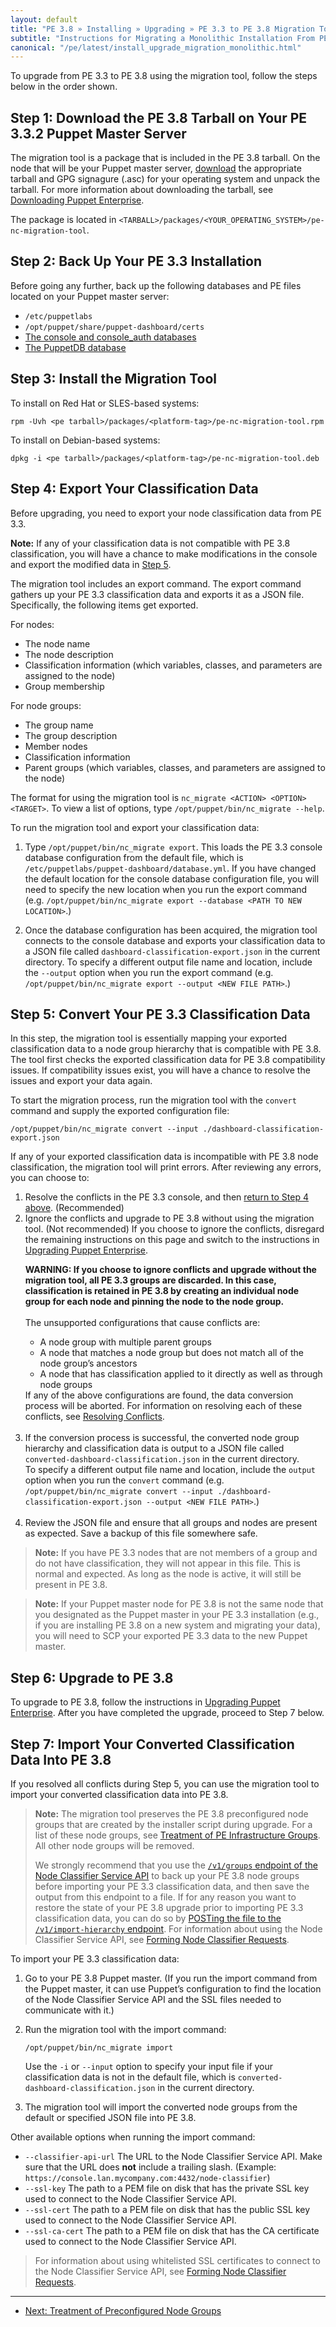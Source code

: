```yaml
---
layout: default
title: "PE 3.8 » Installing » Upgrading » PE 3.3 to PE 3.8 Migration Tool"
subtitle: "Instructions for Migrating a Monolithic Installation From PE 3.3 to PE 3.8"
canonical: "/pe/latest/install_upgrade_migration_monolithic.html"
---
```


To upgrade from PE 3.3 to PE 3.8 using the migration tool, follow the steps below in the order shown.

## Step 1: Download the PE 3.8 Tarball on Your PE 3.3.2 Puppet Master Server

The migration tool is a package that is included in the PE 3.8 tarball. On the node that will be your Puppet master server, [download](https://puppetlabs.com/download-puppet-enterprise) the appropriate tarball and GPG signagure (.asc) for your operating system and unpack the tarball. For more information about downloading the tarball, see [Downloading Puppet Enterprise](./install_upgrading.html#download-pe).

The package is located in `<TARBALL>/packages/<YOUR_OPERATING_SYSTEM>/pe-nc-migration-tool`.

## Step 2: Back Up Your PE 3.3 Installation

Before going any further, back up the following databases and PE files located on your Puppet master server:

   - `/etc/puppetlabs`
   - `/opt/puppet/share/puppet-dashboard/certs`
   - [The console and console_auth databases](./maintain_console-db.html#database-backups)
   - [The PuppetDB database](/puppetdb/2.3/migrate.html#exporting-data-from-an-existing-puppetdb-database)

## Step 3: Install the Migration Tool

To install on Red Hat or SLES-based systems:

`rpm -Uvh <pe tarball>/packages/<platform-tag>/pe-nc-migration-tool.rpm`

To install on Debian-based systems:

`dpkg -i <pe tarball>/packages/<platform-tag>/pe-nc-migration-tool.deb`

## Step 4: Export Your Classification Data

Before upgrading, you need to export your node classification data from PE 3.3. 

**Note:** If any of your classification data is not compatible with PE 3.8 classification, you will have a chance to make modifications in the console and export the modified data in [Step 5](#step-5-convert-your-pe-33-classification-data). 

The migration tool includes an export command. The export command gathers up your PE 3.3 classification data and exports it as a JSON file. Specifically, the following items get exported.

For nodes: 

* The node name
* The node description
* Classification information (which variables, classes, and parameters are assigned to the node)
* Group membership

For node groups:

* The group name
* The group description
* Member nodes
* Classification information
* Parent groups (which variables, classes, and parameters are assigned to the node)


The format for using the migration tool is `nc_migrate <ACTION> <OPTION> <TARGET>`. To view a list of options, type `/opt/puppet/bin/nc_migrate --help`.

To run the migration tool and export your classification data:

1. Type `/opt/puppet/bin/nc_migrate export`. This loads the PE 3.3 console database configuration from the default file, which is `/etc/puppetlabs/puppet-dashboard/database.yml`. If you have changed the default location for the console database configuration file, you will need to specify the new location when you run the export command (e.g. `/opt/puppet/bin/nc_migrate export --database <PATH TO NEW LOCATION>`.)

2. Once the database configuration has been acquired, the migration tool connects to the console database and exports your classification data to a JSON file called `dashboard-classification-export.json` in the current directory. To specify a different output file name and location, include the `--output` option when you run the export command (e.g. `/opt/puppet/bin/nc_migrate export --output <NEW FILE PATH>`.)

## Step 5: Convert Your PE 3.3 Classification Data

In this step, the migration tool is essentially mapping your exported classification data to a node group hierarchy that is compatible with PE 3.8. The tool first checks the exported classification data for PE 3.8 compatibility issues. If compatibility issues exist, you will have a chance to resolve the issues and export your data again. 

To start the migration process, run the migration tool with the `convert` command and supply the exported configuration file:

`/opt/puppet/bin/nc_migrate convert --input ./dashboard-classification-export.json`


If any of your exported classification data is incompatible with PE 3.8 node classification, the migration tool will print errors. After reviewing any errors, you can choose to:

<ol>
<li>
Resolve the conflicts in the PE 3.3 console, and then <a href="#step-4-export-your-classification-data">return to Step 4 above</a>. (Recommended)
</li>
<li>
Ignore the conflicts and upgrade to PE 3.8 without using the migration tool. (Not recommended)
If you choose to ignore the conflicts, disregard the remaining instructions on  this page and switch to the instructions in <a href="./install_upgrading.html">Upgrading Puppet Enterprise</a>.
</li>

<strong>WARNING: If you choose to ignore conflicts and upgrade without the migration tool, all PE 3.3 groups are discarded. In this case, classification is retained in PE 3.8 by creating an individual node group for each node and pinning the node to the node group.</strong>
<br>
<br>
The unsupported configurations that cause conflicts are:
<ul>
<li>A node group with multiple parent groups</li>
<li>A node that matches a node group but does not match all of the node group’s ancestors</li> 
<li>A node that has classification applied to it directly as well as through node groups</li>
</ul>
If any of the above configurations are found, the data conversion process will be aborted. For information on resolving each of these conflicts, see <a href="./install_upgrade_migration_conflicts.html">Resolving Conflicts</a>.
<br>
<br>
<li>If the conversion process is successful, the converted node group hierarchy and classification data is output to a JSON file called <code>converted-dashboard-classification.json</code> in the current directory. 
<br>
To specify a different output file name and location, include the <code>output</code> option when you run the <code>convert</code> command (e.g. <code>/opt/puppet/bin/nc_migrate convert --input ./dashboard-classification-export.json --output &lt;NEW FILE PATH&gt;</code>.)</li>
<br>
<li>Review the JSON file and ensure that all groups and nodes are present as expected. Save a backup of this file somewhere safe.</li>
</ol>

> **Note:** If you have PE 3.3 nodes that are not members of a group and do not have classification, they will not appear in this file. This is normal and expected. As long as the node is active, it will still be present in PE 3.8.

> **Note:** If your Puppet master node for PE 3.8 is not the same node that you designated as the Puppet master in your PE 3.3 installation (e.g., if you are installing PE 3.8 on a new system and migrating your data), you will need to SCP your exported PE 3.3 data to the new Puppet master. 

## Step 6: Upgrade to PE 3.8

To upgrade to PE 3.8, follow the instructions in [Upgrading Puppet 	Enterprise](./install_upgrading.html). After you have completed the upgrade, proceed to Step 7 below.

## Step 7: Import Your Converted Classification Data Into PE 3.8
If you resolved all conflicts during Step 5, you can use the migration tool to import your converted classification data into PE 3.8. 

> **Note:** The migration tool preserves the PE 3.8 preconfigured node groups that are created by the installer script during upgrade. For a list of these node groups, see [Treatment of PE Infrastructure Groups](./install_upgrade_migration_preconfigured_groups.html). All other node groups will be removed. 
> 
> We strongly recommend that you use the [`/v1/groups` endpoint of the Node Classifier Service API](./nc_groups.html) to back up your PE 3.8 node groups before importing your PE 3.3 classification data, and then save the output from this endpoint to a file. If for any reason you want to restore the state of your PE 3.8 upgrade prior to importing PE 3.3 classification data, you can do so by [POSTing the file to the `/v1/import-hierarchy` endpoint](/nc_import-hierarchy.html). For information about using the Node Classifier Service API, see [Forming Node Classifier Requests](./nc_forming_requests.html).

To import your PE 3.3 classification data:

1. Go to your PE 3.8 Puppet master. (If you run the import command from the Puppet master, it can use Puppet’s configuration to find the location of the Node Classifier Service API and the SSL files needed to communicate with it.)

2. Run the migration tool with the import command: 

    `/opt/puppet/bin/nc_migrate import`
		
    Use the `-i` or `--input` option to specify your input file if your classification data is not in the default file, which is `converted-dashboard-classification.json` in the current directory.
	
3. The migration tool will import the converted node groups from the default or specified JSON file into PE 3.8.

Other available options when running the import command:

* `--classifier-api-url` The URL to the Node Classifier Service API. Make sure that the URL does **not** include a trailing slash. (Example: `https://console.lan.mycompany.com:4432/node-classifier`)
* `--ssl-key` The path to a PEM file on disk that has the private SSL key used to connect to the Node Classifier Service API. 
* `--ssl-cert` The path to a PEM file on disk that has the public SSL key used to connect to the Node Classifier Service API. 
* `--ssl-ca-cert` The path to a PEM file on disk that has the CA certificate used to connect to the Node Classifier Service API.

> For information about using whitelisted SSL certificates to connect to the Node Classifier Service API, see [Forming Node Classifier Requests](./nc_forming_requests.html#authentication).



* * *


- [Next: Treatment of Preconfigured Node Groups](./install_upgrade_migration_preconfigured_groups.html)